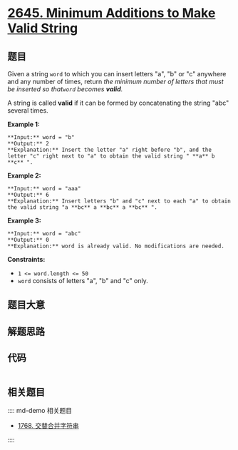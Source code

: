 # [2645. Minimum Additions to Make Valid String](https://leetcode.com/problems/minimum-additions-to-make-valid-string)

## 题目

Given a string `word` to which you can insert letters "a", "b" or "c" anywhere
and any number of times, return _the minimum number of letters that must be
inserted so that`word` becomes **valid**._

A string is called **valid** if it can be formed by concatenating the string
"abc" several times.



**Example 1:**

    
    
    **Input:** word = "b"
    **Output:** 2
    **Explanation:** Insert the letter "a" right before "b", and the letter "c" right next to "a" to obtain the valid string " **a** b **c** ".
    

**Example 2:**

    
    
    **Input:** word = "aaa"
    **Output:** 6
    **Explanation:** Insert letters "b" and "c" next to each "a" to obtain the valid string "a **bc** a **bc** a **bc** ".
    

**Example 3:**

    
    
    **Input:** word = "abc"
    **Output:** 0
    **Explanation:** word is already valid. No modifications are needed. 
    



**Constraints:**

  * `1 <= word.length <= 50`
  * `word` consists of letters "a", "b" and "c" only. 


## 题目大意

## 解题思路

## 代码

```javascript

```

## 相关题目

:::: md-demo 相关题目
- [1768. 交替合并字符串](https://leetcode.com/problems/merge-strings-alternately)

::::
